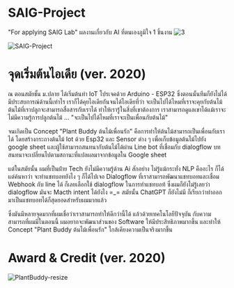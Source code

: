 # SAIG-Project
"For applying SAIG Lab" ผลงานเกี่ยวกับ AI ที่ตนเองภูมิใจ 1 ชิ้นงาน
![3](https://github.com/pawito236/SAIG-Project/assets/44425803/38a989ca-1ee9-4490-9368-975a7cbc354f)

![SAIG-Project](https://github.com/pawito236/SAIG-Project/assets/44425803/3b93e8b3-f126-46a5-886d-0d9c19d23f34)


# จุดเริ่มต้นไอเดีย (ver. 2020)
ณ ตอนสมัยชั้น ม.ปลาย ได้เริ่มต้นทำ IoT โปรเจคด้วย Arduino - ESP32 ซึ่งตอนนั้นทีมก็ยังไม่ได้มีประสบการณ์ด้านนี้เท่าไร เราก็ได้คุยไอเดียกันจนได้ไอเดียที่ว่า จะเป็นไปได้ไหมที่เราจะคุยกับต้นไม้ ต้นไม้ที่เราปลูกจะสามารถสื่อสารกับเราได้ ทำให้เรารู้ในสิ่งที่เขาต้องการ เราสามารถดูแลเขาได้แม้เราจะไม่มีความรู้การปลูกต้นไม้ ... "จะเป็นไปได้ไหมที่เราจะเป็นเพื่อนกับต้นไม้" 

จนเกิดเป็น Concept "Plant Buddy ต้นไม้เพื่อนรัก" คือการทำให้ต้นไม้สามารถเป็นเพื่อนกับเราได้ โดยสร้างกระถางต้นไม้ Iot ด้วย Esp32 และ Sensor ต่าง ๆ เพื่อเก็บข้อมูลต้นไม้ไปยัง google sheet  และผู้ใช้สามารถสนทนากับต้นไม้ได้ผ่าน Line bot ที่เชื่อมกับ dialogflow บทสนทนาจะเปลี่ยนไปตามสถานะที่แปลผลมาจากข้อมูลใน Google sheet

แต่ในสมัยนั้น ผมที่เป็นฝ่าย Tech ยังไม่มีความรู้ด้าน Ai สักอย่าง ไม่รู้แม้กระทั่ง NLP คืออะไร ก็ได้แต่ค้นหาว่า จะทำแชทบอทยังไง ๆ ก็ได้ไปเจอ Dialogflow ที่เราสามารถพัฒนาแชทบอทและเชื่อม Webhook กับ line ได้ ก็เลยเลือกใช้ dialogflow ในการทำแชทบอท้ ซึ่งผมก็ยังไม่รู้เลยว่า dialogflow มันจะ Macth intent ได้ยังไง =_= สมัยนั้น ChatGPT ก็ยังไม่มี ก็เรียกว่าทำออกมาเป็นแชทบอทได้ก็สุดยอดสำหรับผมมากแล้ว

ซึ่งมันมีหลายจุดมากที่ผมเชื่อว่าเราสามารถทำให้ดีกว่านี้ได้ แล้วด้วยเทคโนโลยีปัจจุบัน กับความสามารถที่ผมมีในตอนนี้ ผมอยากจะพัฒนาส่วนของ Software ให้มีประสิทธิภาพมากขึ้น และทำให้ Concept "Plant Buddy ต้นไม้เพื่อนรัก" ใกล้เคียงความเป็นจริงมากขึ้น

# Award & Credit (ver. 2020)
![PlantBuddy-resize](https://github.com/pawito236/SAIG-Project/assets/44425803/ff408dea-ace4-4992-8e04-1aa001483888)
